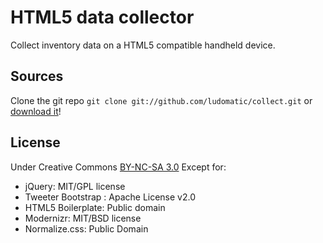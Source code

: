 # HTML5 data collector

Collect inventory data on a HTML5 compatible handheld device.

## Sources

Clone the git repo `git clone git://github.com/ludomatic/collect.git` or [download it](https://github.com/ludomatic/collect/zipball/master)!

## License

Under Creative Commons [BY-NC-SA 3.0](http://creativecommons.org/licenses/by-nc-sa/3.0/)
Except for:
* jQuery: MIT/GPL license
* Tweeter Bootstrap : Apache License v2.0
* HTML5 Boilerplate: Public domain
* Modernizr: MIT/BSD license
* Normalize.css: Public Domain
